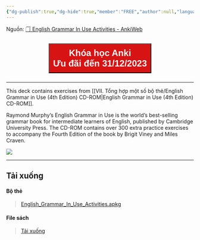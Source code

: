 ```yaml
---
{"dg-publish":true,"dg-hide":true,"member":"FREE","author":null,"language":"English","tags":["shared-deck","english"],"title":"English Grammar In Use Activities","permalink":"/english-grammar-in-use-activities/","hide":true,"dgPassFrontmatter":true}
---
```


Nguồn: [🗍 English Grammar In Use Activities - AnkiWeb](https://ankiweb.net/shared/info/715945745)

<div style="display: flex; flex-direction: column; align-items: center; cursor: pointer;">
  <a href="https://hocanki.com/tham-gia-nhom-huong-dan-anki/" target="_blank">
    <button style="height:100%;font-size: 24px; padding: 10px; margin: 10px 0; background: #D71313; font-weight: 600; color: white;">Khóa học Anki<br>Ưu đãi đến 31/12/2023</button>
  </a>
</div>

---

This deck contains exercises from [[VII. Tổng hợp một số bộ thẻ/English Grammar in Use (4th Edition) CD-ROM\|English Grammar in Use (4th Edition) CD-ROM]]. 

Raymond Murphy’s English Grammar in Use is the world’s best-selling grammar book for intermediate learners of English, published by Cambridge University Press. The CD-ROM contains over 300 extra practice exercises to accompany the Fourth Edition of the book by Brigit Viney and Miles Craven.

![](https://i.imgur.com/x4DQ1ms.gif)

---

## Tải xuống

#### Bộ thẻ

> [English_Grammar_In_Use_Activities.apkg](https://1drv.ms/u/s!AnGRjCvbms2ViuM4_FzTmPXJN1VM9g?e=3CqwdX)
#### File sách

> [Tải xuống](https://1drv.ms/f/s!AnGRjCvbms2ViuM749mxYgimmV5-mA?e=I7PSDU)